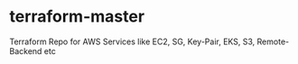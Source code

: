 # terraform-master
Terraform Repo for AWS Services like EC2, SG, Key-Pair, EKS, S3, Remote-Backend etc
